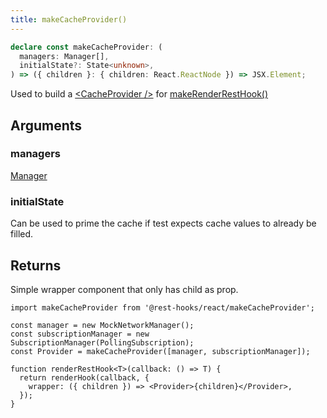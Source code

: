 ```yaml
---
title: makeCacheProvider()
---
```


```typescript
declare const makeCacheProvider: (
  managers: Manager[],
  initialState?: State<unknown>,
) => ({ children }: { children: React.ReactNode }) => JSX.Element;
```

Used to build a [<CacheProvider /\>](./CacheProvider.md) for [makeRenderRestHook()](./makeRenderRestHook.md)

## Arguments

### managers

[Manager](./Manager.md)

### initialState

Can be used to prime the cache if test expects cache values to already be filled.

## Returns

Simple wrapper component that only has child as prop.

```tsx
import makeCacheProvider from '@rest-hooks/react/makeCacheProvider';

const manager = new MockNetworkManager();
const subscriptionManager = new SubscriptionManager(PollingSubscription);
const Provider = makeCacheProvider([manager, subscriptionManager]);

function renderRestHook<T>(callback: () => T) {
  return renderHook(callback, {
    wrapper: ({ children }) => <Provider>{children}</Provider>,
  });
}
```
